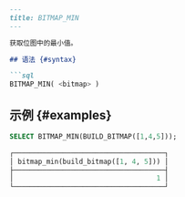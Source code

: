 ```markdown
---
title: BITMAP_MIN
---

获取位图中的最小值。

## 语法 {#syntax}

```sql
BITMAP_MIN( <bitmap> )
```

## 示例 {#examples}

```sql
SELECT BITMAP_MIN(BUILD_BITMAP([1,4,5]));

┌─────────────────────────────────────┐
│ bitmap_min(build_bitmap([1, 4, 5])) │
├─────────────────────────────────────┤
│                                   1 │
└─────────────────────────────────────┘
```
```